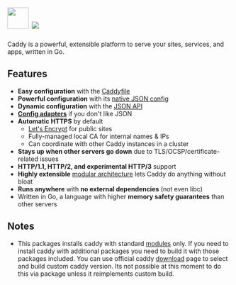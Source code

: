 # <img src="https://github.com/majkinetor/chocolatey/tree/master/caddy/icon.png" width="48" height="48"/> [![](https://img.shields.io/chocolatey/v/caddy.svg?color=red&label=caddy)](https://chocolatey.org/packages/caddy)

Caddy is a powerful, extensible platform to serve your sites, services, and apps, written in Go.

## Features

- **Easy configuration** with the [Caddyfile](https://caddyserver.com/docs/caddyfile)
- **Powerful configuration** with its [native JSON config](https://caddyserver.com/docs/json/)
- **Dynamic configuration** with the [JSON API](https://caddyserver.com/docs/api)
- [**Config adapters**](https://caddyserver.com/docs/config-adapters) if you don't like JSON
- **Automatic HTTPS** by default
	- [Let's Encrypt](https://letsencrypt.org) for public sites
	- Fully-managed local CA for internal names & IPs
	- Can coordinate with other Caddy instances in a cluster
- **Stays up when other servers go down** due to TLS/OCSP/certificate-related issues
- **HTTP/1.1, HTTP/2, and experimental HTTP/3** support
- **Highly extensible** [modular architecture](https://caddyserver.com/docs/architecture) lets Caddy do anything without bloat
- **Runs anywhere** with **no external dependencies** (not even libc)
- Written in Go, a language with higher **memory safety guarantees** than other servers

## Notes

- This packages installs caddy with standard [modules](https://caddyserver.com/docs/modules) only. If you need to install caddy with additional packages you need to build it with those packages included. You can use official caddy [download](https://caddyserver.com/download) page to select and build custom caddy version. Its not possible at this moment to do this via package unless it reimplements custom build.